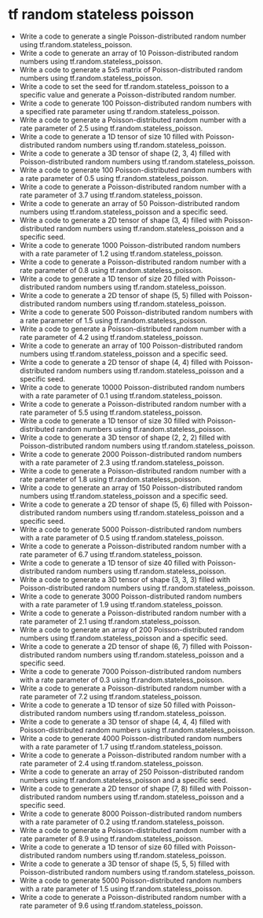 # tf random stateless poisson

- Write a code to generate a single Poisson-distributed random number using tf.random.stateless_poisson.
- Write a code to generate an array of 10 Poisson-distributed random numbers using tf.random.stateless_poisson.
- Write a code to generate a 5x5 matrix of Poisson-distributed random numbers using tf.random.stateless_poisson.
- Write a code to set the seed for tf.random.stateless_poisson to a specific value and generate a Poisson-distributed random number.
- Write a code to generate 100 Poisson-distributed random numbers with a specified rate parameter using tf.random.stateless_poisson.
- Write a code to generate a Poisson-distributed random number with a rate parameter of 2.5 using tf.random.stateless_poisson.
- Write a code to generate a 1D tensor of size 10 filled with Poisson-distributed random numbers using tf.random.stateless_poisson.
- Write a code to generate a 3D tensor of shape (2, 3, 4) filled with Poisson-distributed random numbers using tf.random.stateless_poisson.
- Write a code to generate 100 Poisson-distributed random numbers with a rate parameter of 0.5 using tf.random.stateless_poisson.
- Write a code to generate a Poisson-distributed random number with a rate parameter of 3.7 using tf.random.stateless_poisson.
- Write a code to generate an array of 50 Poisson-distributed random numbers using tf.random.stateless_poisson and a specific seed.
- Write a code to generate a 2D tensor of shape (3, 4) filled with Poisson-distributed random numbers using tf.random.stateless_poisson and a specific seed.
- Write a code to generate 1000 Poisson-distributed random numbers with a rate parameter of 1.2 using tf.random.stateless_poisson.
- Write a code to generate a Poisson-distributed random number with a rate parameter of 0.8 using tf.random.stateless_poisson.
- Write a code to generate a 1D tensor of size 20 filled with Poisson-distributed random numbers using tf.random.stateless_poisson.
- Write a code to generate a 2D tensor of shape (5, 5) filled with Poisson-distributed random numbers using tf.random.stateless_poisson.
- Write a code to generate 500 Poisson-distributed random numbers with a rate parameter of 1.5 using tf.random.stateless_poisson.
- Write a code to generate a Poisson-distributed random number with a rate parameter of 4.2 using tf.random.stateless_poisson.
- Write a code to generate an array of 100 Poisson-distributed random numbers using tf.random.stateless_poisson and a specific seed.
- Write a code to generate a 2D tensor of shape (4, 4) filled with Poisson-distributed random numbers using tf.random.stateless_poisson and a specific seed.
- Write a code to generate 10000 Poisson-distributed random numbers with a rate parameter of 0.1 using tf.random.stateless_poisson.
- Write a code to generate a Poisson-distributed random number with a rate parameter of 5.5 using tf.random.stateless_poisson.
- Write a code to generate a 1D tensor of size 30 filled with Poisson-distributed random numbers using tf.random.stateless_poisson.
- Write a code to generate a 3D tensor of shape (2, 2, 2) filled with Poisson-distributed random numbers using tf.random.stateless_poisson.
- Write a code to generate 2000 Poisson-distributed random numbers with a rate parameter of 2.3 using tf.random.stateless_poisson.
- Write a code to generate a Poisson-distributed random number with a rate parameter of 1.8 using tf.random.stateless_poisson.
- Write a code to generate an array of 150 Poisson-distributed random numbers using tf.random.stateless_poisson and a specific seed.
- Write a code to generate a 2D tensor of shape (5, 6) filled with Poisson-distributed random numbers using tf.random.stateless_poisson and a specific seed.
- Write a code to generate 5000 Poisson-distributed random numbers with a rate parameter of 0.5 using tf.random.stateless_poisson.
- Write a code to generate a Poisson-distributed random number with a rate parameter of 6.7 using tf.random.stateless_poisson.
- Write a code to generate a 1D tensor of size 40 filled with Poisson-distributed random numbers using tf.random.stateless_poisson.
- Write a code to generate a 3D tensor of shape (3, 3, 3) filled with Poisson-distributed random numbers using tf.random.stateless_poisson.
- Write a code to generate 3000 Poisson-distributed random numbers with a rate parameter of 1.9 using tf.random.stateless_poisson.
- Write a code to generate a Poisson-distributed random number with a rate parameter of 2.1 using tf.random.stateless_poisson.
- Write a code to generate an array of 200 Poisson-distributed random numbers using tf.random.stateless_poisson and a specific seed.
- Write a code to generate a 2D tensor of shape (6, 7) filled with Poisson-distributed random numbers using tf.random.stateless_poisson and a specific seed.
- Write a code to generate 7000 Poisson-distributed random numbers with a rate parameter of 0.3 using tf.random.stateless_poisson.
- Write a code to generate a Poisson-distributed random number with a rate parameter of 7.2 using tf.random.stateless_poisson.
- Write a code to generate a 1D tensor of size 50 filled with Poisson-distributed random numbers using tf.random.stateless_poisson.
- Write a code to generate a 3D tensor of shape (4, 4, 4) filled with Poisson-distributed random numbers using tf.random.stateless_poisson.
- Write a code to generate 4000 Poisson-distributed random numbers with a rate parameter of 1.7 using tf.random.stateless_poisson.
- Write a code to generate a Poisson-distributed random number with a rate parameter of 2.4 using tf.random.stateless_poisson.
- Write a code to generate an array of 250 Poisson-distributed random numbers using tf.random.stateless_poisson and a specific seed.
- Write a code to generate a 2D tensor of shape (7, 8) filled with Poisson-distributed random numbers using tf.random.stateless_poisson and a specific seed.
- Write a code to generate 8000 Poisson-distributed random numbers with a rate parameter of 0.2 using tf.random.stateless_poisson.
- Write a code to generate a Poisson-distributed random number with a rate parameter of 8.9 using tf.random.stateless_poisson.
- Write a code to generate a 1D tensor of size 60 filled with Poisson-distributed random numbers using tf.random.stateless_poisson.
- Write a code to generate a 3D tensor of shape (5, 5, 5) filled with Poisson-distributed random numbers using tf.random.stateless_poisson.
- Write a code to generate 5000 Poisson-distributed random numbers with a rate parameter of 1.5 using tf.random.stateless_poisson.
- Write a code to generate a Poisson-distributed random number with a rate parameter of 9.6 using tf.random.stateless_poisson.